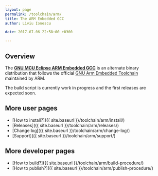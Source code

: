 ```yaml
---
layout: page
permalink: /toolchain/arm/
title: The ARM Embedded GCC
author: Liviu Ionescu

date: 2017-07-06 22:58:00 +0300

---
```


## Overview

The [**GNU MCU Eclipse ARM Embedded GCC**](https://github.com/gnu-mcu-eclipse/arm-none-eabi-gcc/releases/) is an alternate binary distribution that follows the official [GNU Arm Embedded Toolchain](https://developer.arm.com/open-source/gnu-toolchain/gnu-rm) maintained by ARM.

The build script is currently work in progress and the first releases are expected soon.

## More user pages

* [How to install?]({{ site.baseurl }}/toolchain/arm/install/)
* [Releases]({{ site.baseurl }}/toolchain/arm/releases/)
* [Change log]({{ site.baseurl }}/toolchain/arm/change-log/)
* [Support]({{ site.baseurl }}/toolchain/arm/support/)

## More developer pages

* [How to build?]({{ site.baseurl }}/toolchain/arm/build-procedure/)
* [How to publish?]({{ site.baseurl }}/toolchain/arm/publish-procedure/)
